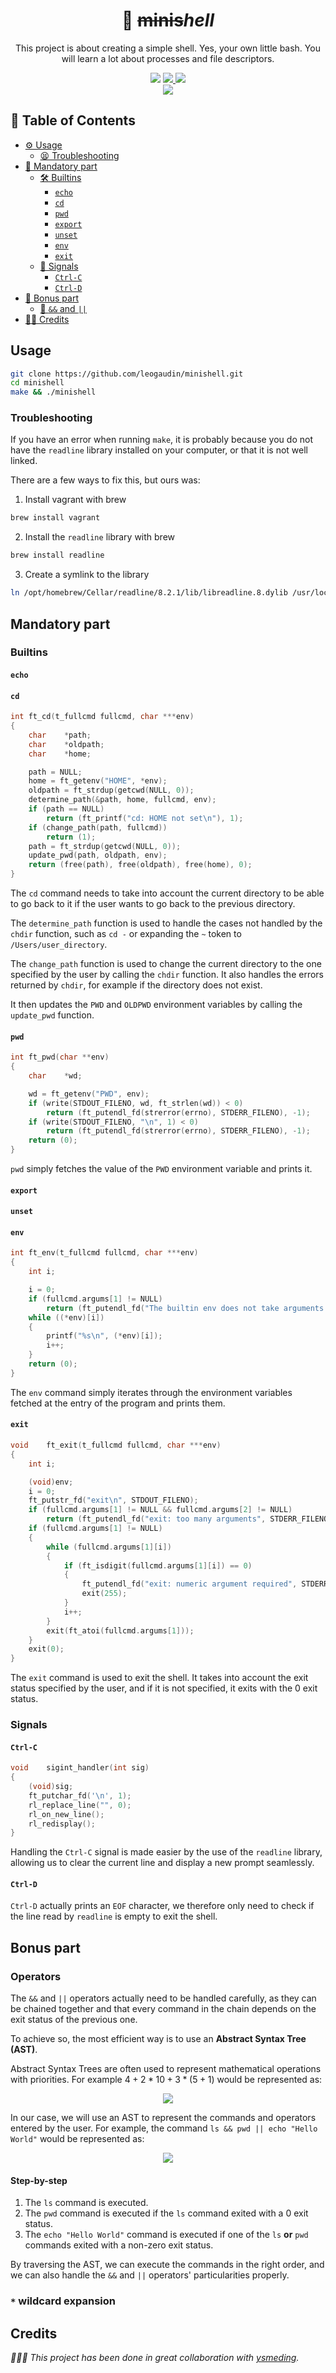 <div align="center">
	<h1>🐚 <s>minis</s><i>hell</i></h1>
	<p>This project is about creating a simple shell. Yes, your own little bash. You will learn a lot about processes and file descriptors.</p>
	<img src="https://img.shields.io/badge/norminette-KO-red"/>
	<a href="https://developer.apple.com/library/archive/documentation/Performance/Conceptual/ManagingMemory/Articles/FindingLeaks.html">
		<img src="https://img.shields.io/badge/leaks-KO-red" />
	</a>
	<img src="https://img.shields.io/badge/bonus-included-success"/>
	<br />
	<img src="https://img.shields.io/badge/unknown%2F100-important?logo=42&logoColor=fff" />
</div>

## 📖 Table of Contents
<!--ts-->
* [⚙️ Usage](#usage)
	* [😫 Troubleshooting](#troubleshooting)
* [💯 Mandatory part](#mandatory-part)
	* [🛠️ Builtins](#builtins)
		* [`echo`](#echo)
		* [`cd`](#cd)
		* [`pwd`](#pwd)
		* [`export`](#export)
		* [`unset`](#unset)
		* [`env`](#env)
		* [`exit`](#exit)
	* [🔔 Signals](#signals)
		* [`Ctrl-C`](#ctrl-c)
		* [`Ctrl-D`](#ctrl-d)
* [🌟 Bonus part](#bonus-part)
	* [🌳 `&&` and `||`](#operators)
* [🙇🏻 Credits](#credits)
<!--te-->

## Usage

```bash
git clone https://github.com/leogaudin/minishell.git
cd minishell
make && ./minishell
```

### Troubleshooting

If you have an error when running `make`, it is probably because you do not have the `readline` library installed on your computer, or that it is not well linked.

There are a few ways to fix this, but ours was:

1. Install vagrant with brew

```bash
brew install vagrant
```

2. Install the `readline` library with brew

```bash
brew install readline
```

3. Create a symlink to the library

```bash
ln /opt/homebrew/Cellar/readline/8.2.1/lib/libreadline.8.dylib /usr/local/lib/libreadline.8.dylib
```

## Mandatory part

### Builtins

#### `echo`

#### `cd`

```c
int	ft_cd(t_fullcmd fullcmd, char ***env)
{
	char	*path;
	char	*oldpath;
	char	*home;

	path = NULL;
	home = ft_getenv("HOME", *env);
	oldpath = ft_strdup(getcwd(NULL, 0));
	determine_path(&path, home, fullcmd, env);
	if (path == NULL)
		return (ft_printf("cd: HOME not set\n"), 1);
	if (change_path(path, fullcmd))
		return (1);
	path = ft_strdup(getcwd(NULL, 0));
	update_pwd(path, oldpath, env);
	return (free(path), free(oldpath), free(home), 0);
}
```

The `cd` command needs to take into account the current directory to be able to go back to it if the user wants to go back to the previous directory.

The `determine_path` function is used to handle the cases not handled by the `chdir` function, such as `cd -` or expanding the `~` token to `/Users/user_directory`.

The `change_path` function is used to change the current directory to the one specified by the user by calling the `chdir` function. It also handles the errors returned by `chdir`, for example if the directory does not exist.

It then updates the `PWD` and `OLDPWD` environment variables by calling the `update_pwd` function.

#### `pwd`

```c
int	ft_pwd(char **env)
{
	char	*wd;

	wd = ft_getenv("PWD", env);
	if (write(STDOUT_FILENO, wd, ft_strlen(wd)) < 0)
		return (ft_putendl_fd(strerror(errno), STDERR_FILENO), -1);
	if (write(STDOUT_FILENO, "\n", 1) < 0)
		return (ft_putendl_fd(strerror(errno), STDERR_FILENO), -1);
	return (0);
}
```

`pwd` simply fetches the value of the `PWD` environment variable and prints it.

#### `export`

#### `unset`

#### `env`

```c
int	ft_env(t_fullcmd fullcmd, char ***env)
{
	int	i;

	i = 0;
	if (fullcmd.argums[1] != NULL)
		return (ft_putendl_fd("The builtin env does not take arguments or options.", STDERR_FILENO), -1);
	while ((*env)[i])
	{
		printf("%s\n", (*env)[i]);
		i++;
	}
	return (0);
}
```

The `env` command simply iterates through the environment variables fetched at the entry of the program and prints them.

#### `exit`

```c
void	ft_exit(t_fullcmd fullcmd, char ***env)
{
	int i;

	(void)env;
	i = 0;
	ft_putstr_fd("exit\n", STDOUT_FILENO);
	if (fullcmd.argums[1] != NULL && fullcmd.argums[2] != NULL)
		return (ft_putendl_fd("exit: too many arguments", STDERR_FILENO), (void)0);
	if (fullcmd.argums[1] != NULL)
	{
		while (fullcmd.argums[1][i])
		{
			if (ft_isdigit(fullcmd.argums[1][i]) == 0)
			{
				ft_putendl_fd("exit: numeric argument required", STDERR_FILENO);
				exit(255);
			}
			i++;
		}
		exit(ft_atoi(fullcmd.argums[1]));
	}
	exit(0);
}
```

The `exit` command is used to exit the shell. It takes into account the exit status specified by the user, and if it is not specified, it exits with the 0 exit status.

### Signals

#### `Ctrl-C`

```c
void	sigint_handler(int sig)
{
	(void)sig;
	ft_putchar_fd('\n', 1);
	rl_replace_line("", 0);
	rl_on_new_line();
	rl_redisplay();
}
```

Handling the `Ctrl-C` signal is made easier by the use of the `readline` library, allowing us to clear the current line and display a new prompt seamlessly.

#### `Ctrl-D`

`Ctrl-D` actually prints an `EOF` character, we therefore only need to check if the line read by `readline` is empty to exit the shell.

## Bonus part

### Operators

The `&&` and `||` operators actually need to be handled carefully, as they can be chained together and that every command in the chain depends on the exit status of the previous one.

To achieve so, the most efficient way is to use an **Abstract Syntax Tree (AST)**.

Abstract Syntax Trees are often used to represent mathematical operations with priorities. For example $4 + 2 * 10 + 3 * (5 + 1)$ would be represented as:

<p align="center">
	<img src="./assets/ast.svg" />
</p>

In our case, we will use an AST to represent the commands and operators entered by the user. For example, the command `ls && pwd || echo "Hello World"` would be represented as:

<p align="center">
	<img src="./assets/ast_shell.svg" />
</p>

#### Step-by-step

1. The `ls` command is executed.
2. The `pwd` command is executed if the `ls` command exited with a 0 exit status.
3. The `echo "Hello World"` command is executed if one of the `ls` **or** `pwd` commands exited with a non-zero exit status.


By traversing the AST, we can execute the commands in the right order, and we can also handle the `&&` and `||` operators' particularities properly.

### `*` wildcard expansion

## Credits

*🙇🏻‍♂️ This project has been done in great collaboration with [ysmeding](https://github.com/ysmeding).*
